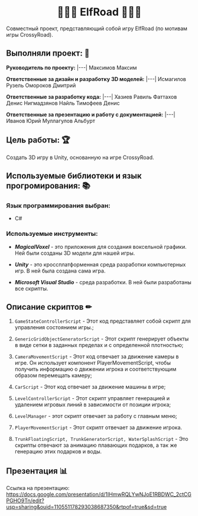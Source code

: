 <h1 align="center">🎄🎄🎄 ElfRoad 🎄🎄🎄</h1> 

Совместный проект, представляющий собой игру ElfRoad (по мотивам игры CrossyRoad).
## Выполняли проект: 👥

**Руководитель по проекту:** 
|---|
Максимов Максим

**Ответственные за дизайн и разработку 3D моделей:** 
|---|
Исмагилов Рузель
Омороков Дмитрий

**Ответственные за разработку кода:** 
|---|
Хазиев Равиль
Фаттахов Денис
Нигмадзянов Найль
Тимофеев Денис

 **Ответственные за презентацию и работу с документацией:**
|---|
Иванов Юрий
Муллагулов Альбурт

## Цель работы: 🏆
Создать 3D игру в Unity, основанную на игре CrossyRoad.

## Используемые библиотеки и язык прогромирования: 📚

### Язык программирования выбран: 
 - C#

### Используемые инструменты: 
- ***MagicalVoxel*** - это приложения для создания воксельной графики. Ней были созданы 3D модели для нашей игры.

- ***Unity*** - это кроссплатформенная среда разработки компьютерных игр. В ней была создана сама игра.
  
- ***Microsoft Visual Studio*** - среда разработки. В ней были разработаны все скрипты.

## Описание скриптов ✏
1. `GameStateControllerScript` - Этот код представляет собой скрипт для управления состоянием игры.;

2. `GenericGridObjectGeneratorScript` - Этот скрипт генерирует объекты в виде сетки в заданных пределах и с определенной плотностью;

3. `CameraMovementScript` - Этот код отвечает за движение камеры в игре. Он использует компонент PlayerMovementScript, чтобы получить информацию о движении игрока и соответствующим образом перемещать камеру;

4. `CarScript` - Этот код отвечает за движение машины в игре;

5. `LevelControllerScript` - Этот скрипт управляет генерацией и удалением игровых линий в зависимости от позиции игрока;

6. `LevelManager` - этот скрипт отвечает за работу с главным меню;

7. `PlayerMovementScript` - Этот скрипт отвечает за движение игрока.

8. `TrunkFloatingScript, TrunkGeneratorScript, WaterSplashScript` - Это скрипты отвечают за анимацию плавающих подарков, а так же генерацию этих подарков и воды.


## Презентация 📊

Ссылка на презентацию: https://docs.google.com/presentation/d/1IHmwRQLYwNJoE1RBDWC_2ctCGPGHO9Tn/edit?usp=sharing&ouid=110551178293038687350&rtpof=true&sd=true


